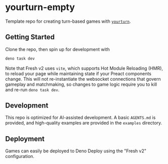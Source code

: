 # yourturn-empty

Template repo for creating turn-based games with
[`yourturn`](https://github.com/brandonhorst/yourturn).

## Getting Started

Clone the repo, then spin up for development with

```sh
deno task dev
```

Note that Fresh v2 uses `vite`, which supports Hot Module Reloading (HMR), to
reload your page while maintaining state if your Preact components change. This
will not re-instantiate the websocket connections that govern gameplay and
matchmaking, so changes to game logic require you to kill and re-run
`deno task dev`.

## Development

This repo is optimized for AI-assisted development. A basic `AGENTS.md` is
provided, and high-quality examples are provided in the `examples` directory.

## Deployment

Games can easily be deployed to Deno Deploy using the "Fresh v2" configuration.
